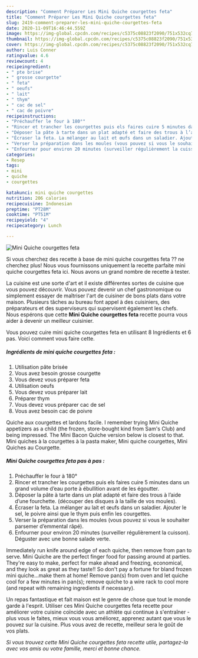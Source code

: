 ```yaml
---
description: "Comment Préparer Les Mini Quiche courgettes feta"
title: "Comment Préparer Les Mini Quiche courgettes feta"
slug: 2419-comment-preparer-les-mini-quiche-courgettes-feta
date: 2020-11-09T16:46:44.559Z
image: https://img-global.cpcdn.com/recipes/c5375c08823f2090/751x532cq70/mini-quiche-courgettes-feta-photo-principale-de-la-recette.jpg
thumbnail: https://img-global.cpcdn.com/recipes/c5375c08823f2090/751x532cq70/mini-quiche-courgettes-feta-photo-principale-de-la-recette.jpg
cover: https://img-global.cpcdn.com/recipes/c5375c08823f2090/751x532cq70/mini-quiche-courgettes-feta-photo-principale-de-la-recette.jpg
author: Luis Conner
ratingvalue: 4.6
reviewcount: 4
recipeingredient:
- " pte brise"
- " grosse courgette"
- " feta"
- " oeufs"
- " lait"
- " thym"
- " cac de sel"
- " cac de poivre"
recipeinstructions:
- "Préchauffer le four à 180°"
- "Rincer et trancher les courgettes puis els faires cuire 5 minutes dans un grand volume d’eau porte à ébullition avant de les égoutter."
- "Déposer la pâte à tarte dans un plat adapté et faire des trous à l’aide d’une fourchette. (découper des disques à la taille de vos moules)."
- "Écraser la feta. La mélanger au lait et œufs dans un saladier. Ajouter le sel, le poivre ainsi que le thym puis enfin les courgettes."
- "Verser la préparation dans les moules (vous pouvez si vous le souhaiter parsemer d’emmental râpé)."
- "Enfourner pour environ 20 minutes (surveiller régulièrement la cuisson). Déguster avec une bonne salade verte."
categories:
- Resep
tags:
- mini
- quiche
- courgettes

katakunci: mini quiche courgettes 
nutrition: 206 calories
recipecuisine: Indonesian
preptime: "PT28M"
cooktime: "PT51M"
recipeyield: "4"
recipecategory: Lunch

---
```



![Mini Quiche courgettes feta](https://img-global.cpcdn.com/recipes/c5375c08823f2090/751x532cq70/mini-quiche-courgettes-feta-photo-principale-de-la-recette.jpg)

Si vous cherchez des recette à base de mini quiche courgettes feta ?? ne cherchez plus! Nous vous fournissons uniquement la recette parfaite mini quiche courgettes feta ici. Nous avons un grand nombre de recette à tester.

La cuisine est une sorte d'art et il existe différentes sortes de cuisine que vous pouvez découvrir. Vous pouvez devenir un chef gastronomique ou simplement essayer de maîtriser l'art de cuisiner de bons plats dans votre maison. Plusieurs tâches au bureau font appel à des cuisiniers, des préparateurs et des superviseurs qui supervisent également les chefs. Nous espérons que cette <strong> Mini Quiche courgettes feta </strong> recette pourra vous aider à devenir un meilleur cuisinier.

<!--inarticleads1-->

Vous pouvez cuire mini quiche courgettes feta en utilisant 8 Ingrédients et 6 pas. Voici comment vous faire cette.

##### Ingrédients de mini quiche courgettes feta :

1. Utilisation  pâte brisée
1. Vous avez besoin  grosse courgette
1. Vous devez vous préparer  feta
1. Utilisation  oeufs
1. Vous devez vous préparer  lait
1. Préparer  thym
1. Vous devez vous préparer  cac de sel
1. Vous avez besoin  cac de poivre


Quiche aux courgettes et lardons facile. I remember trying Mini Quiche appetizers as a child (the frozen, store-bought kind from Sam&#39;s Club) and being impressed. The Mini Bacon Quiche version below is closest to that. Mini quiches à la courgettes à la pasta maker, Mini quiche courgettes, Mini Quiches au Courgette. 

<!--inarticleads2-->

##### Mini Quiche courgettes feta pas à pas :

1. Préchauffer le four à 180°
1. Rincer et trancher les courgettes puis els faires cuire 5 minutes dans un grand volume d’eau porte à ébullition avant de les égoutter.
1. Déposer la pâte à tarte dans un plat adapté et faire des trous à l’aide d’une fourchette. (découper des disques à la taille de vos moules).
1. Écraser la feta. La mélanger au lait et œufs dans un saladier. Ajouter le sel, le poivre ainsi que le thym puis enfin les courgettes.
1. Verser la préparation dans les moules (vous pouvez si vous le souhaiter parsemer d’emmental râpé).
1. Enfourner pour environ 20 minutes (surveiller régulièrement la cuisson). Déguster avec une bonne salade verte.


Immediately run knife around edge of each quiche, then remove from pan to serve. Mini Quiche are the perfect finger food for passing around at parties. They&#39;re easy to make, perfect for make ahead and freezing, economical, and they look as great as they taste!! So don&#39;t pay a fortune for bland frozen mini quiche…make them at home! Remove pan(s) from oven and let quiche cool for a few minutes in pan(s); remove quiche to a wire rack to cool more (and repeat with remaining ingredients if necessary). 

<!--inarticleads1-->

<p>
Un repas fantastique et fait maison est le genre de chose que tout le monde garde à l'esprit. Utiliser ces Mini Quiche courgettes feta recette pour améliorer votre cuisine coïncide avec un athlète qui continue à s'entraîner - plus vous le faites, mieux vous vous améliorez, apprenez autant que vous le pouvez sur la cuisine. Plus vous avez de recette, meilleur sera le goût de vos plats.
</p>

<p>
<i>Si vous trouvez cette Mini Quiche courgettes feta recette utile, partagez-la avec vos amis ou votre famille, merci et bonne chance.</i>
</p>
